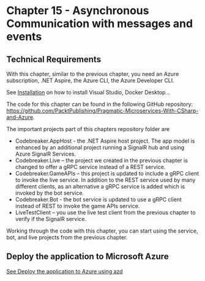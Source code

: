 # Chapter 15 - Asynchronous Communication with messages and events

## Technical Requirements

With this chapter, similar to the previous chapter, you need an Azure subscription, .NET Aspire, the Azure CLI, the Azure Developer CLI.

See [Installation](../installation.md) on how to install Visual Studio, Docker Desktop...

The code for this chapter can be found in the following GitHub repository: https://github.com/PacktPublishing/Pragmatic-Microservices-With-CSharp-and-Azure.

The important projects part of this chapters repository folder are

- Codebreaker.AppHost - the .NET Aspire host project. The app model is enhanced by an additional project running a SignalR hub and using Azure SignalR Services.
- Codebreaker.Live – the project we created in the previous chapter is changed to offer a gRPC service instead of a REST service.
- Codebreaker.GameAPIs – this project is updated to include a gRPC client to invoke the live service. In addition to the REST service used by many different clients, as an alternative a gRPC service is added which is invoked by the bot service.
- Codebreaker.Bot - the bot service is updated to use a gRPC client instead of REST to invoke the game APIs service.
- LiveTestClient – you use the live test client from the previous chapter to verify if the SignalR service.

Working through the code with this chapter, you can start using the service, bot, and live projects from the previous chapter.

## Deploy the application to Microsoft Azure

[See Deploy the application to Azure using azd](../Deploy2Azure.md)
